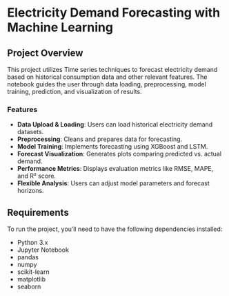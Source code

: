 # Electricity Demand Forecasting with Machine Learning

## Project Overview

This project utilizes Time series techniques to forecast electricity demand based on historical consumption data and other relevant features. The notebook guides the user through data loading, preprocessing, model training, prediction, and visualization of results.

### Features

- **Data Upload & Loading**: Users can load historical electricity demand datasets.
- **Preprocessing**: Cleans and prepares data for forecasting.
- **Model Training**: Implements forecasting using XGBoost and LSTM.
- **Forecast Visualization**: Generates plots comparing predicted vs. actual demand.
- **Performance Metrics**: Displays evaluation metrics like RMSE, MAPE, and R² score.
- **Flexible Analysis**: Users can adjust model parameters and forecast horizons.

## Requirements

To run the project, you’ll need to have the following dependencies installed:

- Python 3.x
- Jupyter Notebook
- pandas
- numpy
- scikit-learn
- matplotlib
- seaborn

